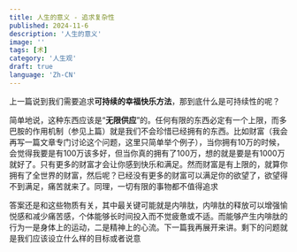 ```yaml
---
title: 人生的意义 - 追求复杂性
published: 2024-11-6
description: '人生的意义'
image: ''
tags: [术]
category: '人生观'
draft: true
language: 'Zh-CN'
---
```

上一篇说到我们需要追求**可持续的幸福快乐方法**，那到底什么是可持续性的呢？

简单地说，这种东西应该是“**无限供应**”的。任何有限的东西必定有一个上限，而多巴胺的作用机制（参见上篇）就是我们不会珍惜已经拥有的东西。比如财富（我会再写一篇文章专门讨论这个问题，这里只简单举个例子），当你拥有10万的时候，会觉得我要是有100万该多好，但当你真的拥有了100万，想的就是要是有1000万就好了。只有更多的财富才会让你感到快乐和满足。然而财富是有上限的，就算你拥有了全世界的财富，然后呢？已经没有更多的财富可以满足你的欲望了，欲望得不到满足，痛苦就来了。同理，一切有限的事物都不值得追求

答案还是和这些物质有关，其中最关键可能就是内啡肽，内啡肽的释放可以增强愉悦感和减少痛苦感，个体能够长时间投入而不觉疲惫或不适。而能够产生内啡肽的行为一是身体上的运动，二是精神上的心流。下一篇我再展开来讲。剩下的问题就是我们应该设立什么样的目标或者说意
